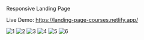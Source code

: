 Responsive Landing Page

Live Demo: https://landing-page-courses.netlify.app/

![1](https://user-images.githubusercontent.com/91914423/236407157-f261f64b-d682-4434-b610-097578bdb0ca.png)
![2](https://user-images.githubusercontent.com/91914423/236407169-fbe18919-ab0a-40a9-b389-3a1426436ad8.png)
![3](https://user-images.githubusercontent.com/91914423/236407187-c07d2a51-9202-47eb-9e5f-8a45327c4060.png)
![4](https://user-images.githubusercontent.com/91914423/236407202-ead04a1c-a5b3-4876-a4c7-dc039449801d.png)
![5](https://user-images.githubusercontent.com/91914423/236407215-fb16f906-6fef-4bc0-b9a0-d254cf947085.png)
![6](https://user-images.githubusercontent.com/91914423/236407225-837052dc-55f1-4516-9ea0-daa3d3f94162.png)
